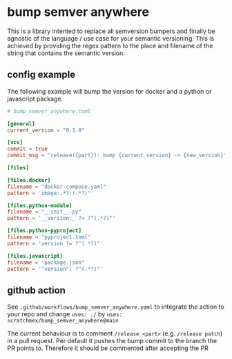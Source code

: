 # bump semver anywhere

This is a library intented to replace all semversion bumpers and finally be agnostic of the language / use case for your semantic versioning. This is achieved by providing the regex pattern to the place and filename of the string that contains the semantic version.


## config example

The following example will bump the version for docker and a python or javascript package.

```toml
# bump_semver_anywhere.toml

[general]
current_version = "0.1.0"

[vcs]
commit = true
commit_msg = "release({part}): bump {current_version} -> {new_version}"

[files]

[files.docker]
filename = "docker-compose.yaml"
pattern = 'image:.*?:(.*?)"'

[files.python-module]
filename = "__init__.py"
pattern = '__version__ ?= ?"(.*?)"'

[files.python-pyproject]
filename = "pyproject.toml"
pattern = 'version ?= ?"(.*?)"'

[files.javascript]
filename = "package.json"
pattern = '"version": ?"(.*?)"'
```

## github action

See `.github/workflows/bump_semver_anywhere.yaml` to integrate the action to your repo and change `uses: ./` by `uses: scratchmex/bump_semver_anywhere@main`

The current behaviour is to comment `/release <part>` (e.g. `/release patch`) in a pull request. 
Per default it pushes the bump commit to the branch the PR points to. 
Therefore it should be commented after accepting the PR